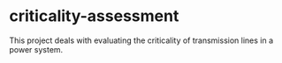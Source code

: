 # criticality-assessment
This project deals with evaluating the criticality of transmission lines in a power system. 
